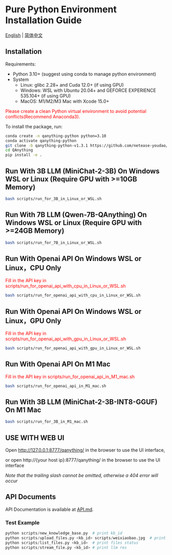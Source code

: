 # Pure Python Environment Installation Guide
<p >
  <a href="./README.md">English</a> |
  <a href="./README_zh.md">简体中文</a>
</p>

## Installation

Requirements:

  - Python 3.10+ (suggest using conda to manage python environment)
  - System 
      - Linux: glibc 2.28+ and Cuda 12.0+ (if using GPU)
      - Windows: WSL with Ubuntu 20.04+ and GEFORCE EXPERIENCE 535.104+ (if using GPU) 
      - MacOS: M1/M2/M3 Mac with Xcode 15.0+

<span style="color:red;">Please create a clean Python virtual environment to avoid potential conflicts(Recommend Anaconda3).</span>

To install the package, run: 
```bash
conda create -n qanything-python python=3.10
conda activate qanything-python
git clone -b qanything-python-v1.3.1 https://github.com/netease-youdao/QAnything.git
cd QAnything
pip install -e .
```

## Run With 3B LLM (MiniChat-2-3B) On Windows WSL or Linux (Require GPU with >=10GB Memory)

```bash
bash scripts/run_for_3B_in_Linux_or_WSL.sh
```

## Run With 7B LLM (Qwen-7B-QAnything) On Windows WSL or Linux (Require GPU with >=24GB Memory)

```bash
bash scripts/run_for_7B_in_Linux_or_WSL.sh
```

## Run With Openai API On Windows WSL or Linux，CPU Only

<span style="color:red;">Fill in the API key in scripts/run_for_openai_api_with_cpu_in_Linux_or_WSL.sh</span>

```bash
bash scripts/run_for_openai_api_with_cpu_in_Linux_or_WSL.sh
```

## Run With Openai API On Windows WSL or Linux，GPU Only

<span style="color:red;">Fill in the API key in scripts/run_for_openai_api_with_gpu_in_Linux_or_WSL.sh</span>

```bash
bash scripts/run_for_openai_api_with_gpu_in_Linux_or_WSL.sh
```

## Run With Openai API On M1 Mac

<span style="color:red;">Fill in the API key in scripts/run_for_openai_api_in_M1_mac.sh</span>

```bash
bash scripts/run_for_openai_api_in_M1_mac.sh
```

## Run With 3B LLM (MiniChat-2-3B-INT8-GGUF) On M1 Mac
```bash
bash scripts/run_for_3B_in_M1_mac.sh
```

## USE WITH WEB UI
Open http://127.0.0.1:8777/qanything/ in the browser to use the UI interface,

or open http://{your host ip}:8777/qanything/ in the browser to use the UI interface

*Note that the trailing slash cannot be omitted, otherwise a 404 error will occur*

## API Documents
API Documentation is available at [API.md](./docs/API.md).
### Test Example
```python
python scripts/new_knowledge_base.py  # print kb_id
python scripts/upload_files.py <kb_id> scripts/weixiaobao.jpg  # print file_id
python scripts/list_files.py <kb_id>  # print files status
python scripts/stream_file.py <kb_id> # print llm res
```
